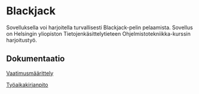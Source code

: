 # Blackjack

Sovelluksella voi harjoitella turvallisesti Blackjack-pelin pelaamista. Sovellus on Helsingin yliopiston Tietojenkäsittelytieteen Ohjelmistotekniikka-kurssin harjoitustyö.

## Dokumentaatio

[Vaatimusmäärittely](https://github.com/hennaroi/ot-harjoitustyo/blob/master/dokumentaatio/vaatimusmaarittely.md)

[Työaikakirjanpito](https://github.com/hennaroi/ot-harjoitustyo/blob/master/dokumentaatio/tuntikirjanpito.md)
